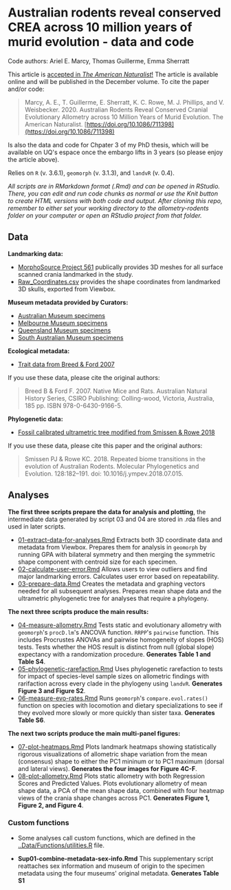 # Australian rodents reveal conserved CREA across 10 million years of murid evolution - data and code
Code authors: Ariel E. Marcy, Thomas Guillerme, Emma Sherratt

This article is [accepted in *The American Naturalist*!](https://doi.org/10.1086/711398) The article is available online and will be published in the December volume. To cite the paper and/or code:
> Marcy, A. E., T. Guillerme, E. Sherratt, K. C. Rowe, M. J. Phillips, and V. Weisbecker. 2020. Australian Rodents Reveal Conserved Cranial Evolutionary Allometry across 10 Million Years of Murid Evolution. The American Naturalist. [https://doi.org/10.1086/711398](https://doi.org/10.1086/711398)

Is also the data and code for Chpater 3 of my PhD thesis, which will be available on UQ's espace once the embargo lifts in 3 years (so please enjoy the article above). 

Relies on `R` (v. 3.6.1), `geomorph` (v. 3.1.3), and `landvR` (v. 0.4).

*All scripts are in RMarkdown format (.Rmd) and can be opened in RStudio. There, you can edit and run code chunks as normal or use the Knit button to create HTML versions with both code and output. After cloning this repo, remember to either set your working directory to the allometry-rodents folder on your computer or open an RStudio project from that folder.*

## Data
**Landmarking data:**
* [MorphoSource Project 561](https://www.morphosource.org/Detail/ProjectDetail/Show/project_id/561) publically provides 3D meshes for all surface scanned crania landmarked in the study.
* [Raw_Coordinates.csv](Data/Raw/Raw_Coord_Data.csv) provides the shape coordinates from landmarked 3D skulls, exported from Viewbox.

**Museum metadata provided by Curators:**
* [Australian Museum specimens](/Data/Raw/AM_muridae_skulls.csv)
* [Melbourne Museum specimens](/Data/Raw/MV_muridae_skulls.csv)
* [Queensland Museum specimens](/Data/Raw/QM_muridae_skulls.csv)
* [South Australian Museum specimens](/Data/Raw/SAM_muridae_skulls.csv)

**Ecological metadata:**
* [Trait data from Breed & Ford 2007](/Data/Processed/in_ex_traits.csv)

If you use these data, please cite the original authors:
> Breed B & Ford F. 2007. Native Mice and Rats. Australian Natural History Series, CSIRO Publishing: Colling-wood, Victoria, Australia, 185 pp. ISBN 978-0-6430-9166-5.

**Phylogenetic data:**
* [Fossil calibrated ultrametric tree modified from Smissen & Rowe 2018](/Data/Processed/Marcy-BEAST01.con.tre)

If you use these data, please cite this paper and the original authors:
> Smissen PJ & Rowe KC. 2018. Repeated biome transitions in the evolution of Australian Rodents. Molecular Phylogenetics and Evolution. 128:182–191. doi: 10.1016/j.ympev.2018.07.015.
    
## Analyses
**The first three scripts prepare the data for analysis and plotting**, the intermediate data generated by script 03 and 04 are stored in .rda files and used in later scripts.

* [01-extract-data-for-analyses.Rmd](/Analysis/01-extract-data-for-analyses.Rmd) Extracts both 3D coordinate data and metadata from Viewbox. Prepares them for analysis in `geomorph` by running GPA with bilateral symmetry and then merging the symmetric shape component with centroid size for each specimen.
* [02-calculate-user-error.Rmd](/Analysis/02-calculate-user-error.Rmd) Allows users to view outliers and find major landmarking errors. Calculates user error based on repeatability.
* [03-prepare-data.Rmd](/Analysis/03-prepare-data.Rmd) Creates the metadata and graphing vectors needed for all subsequent analyses. Prepares mean shape data and the ultrametric phylogenetic tree for analyses that require a phylogeny. 

**The next three scripts produce the main results:**

* [04-measure-allometry.Rmd](/Analysis/04-measure-allometry.Rmd) Tests static and evolutionary allometry with `geomorph`'s `procD.lm`'s ANCOVA function. `RRPP`'s `pairwise` function. This includes Procrustes ANOVAs and pairwise homogeneity of slopes (HOS) tests. Tests whether the HOS result is distinct from null (global slope) expectancy with a randomization procedure. **Generates Table 1 and Table S4**.
* [05-phylogenetic-rarefaction.Rmd](/Analysis/05-phylogenetic-rarefaction.Rmd) Uses phylogenetic rarefaction to tests for impact of species-level sample sizes on allometric findings with rarifaction across every clade in the phylogeny using `landvR`. **Generates Figure 3 and Figure S2**.
* [06-measure-evo-rates.Rmd](/Analysis/06-measure-evo-rates.Rmd) Runs `geomorph`'s `compare.evol.rates()` function on species with locomotion and dietary specializations to see if they evolved more slowly or more quickly than sister taxa. **Generates Table S6**.

**The next two scripts produce the main multi-panel figures:** 

* [07-plot-heatmaps.Rmd](/Analysis/07-plot-heatmaps.Rmd) Plots landmark heatmaps showing statistically rigorous visualizations of allometric shape variation from the mean (consensus) shape to either the PC1 mininum or to PC1 maximum (dorsal and lateral views). **Generates the four images for Figure 4C-F**.
* [08-plot-allometry.Rmd](/Analysis/08-plot-allometry.Rmd) Plots static allometry with both Regression Scores and Predicted Values. Plots evolutionary allometry of mean shape data, a PCA of the mean shape data, combined with four heatmap views of the crania shape changes across PC1. **Generates Figure 1, Figure 2, and Figure 4**.

### Custom functions 
* Some analyses call custom functions, which are defined in the [..Data/Functions/utilities.R](/Data/Functions/utilities.R) file.

* **Sup01-combine-metadata-sex-info.Rmd** This supplementary script reattaches sex information and museum of origin to the specimen metadata using the four museums' original metadata. **Generates Table S1**
